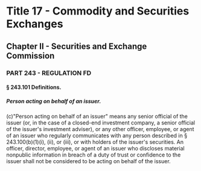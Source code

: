 
# Title 17 - Commodity and Securities Exchanges
## Chapter II - Securities and Exchange Commission
### PART 243 - REGULATION FD
#### § 243.101 Definitions.
##### Person acting on behalf of an issuer.

(c)"Person acting on behalf of an issuer" means any senior official of the issuer (or, in the case of a closed-end investment company, a senior official of the issuer's investment adviser), or any other officer, employee, or agent of an issuer who regularly communicates with any person described in § 243.100(b)(1)(i), (ii), or (iii), or with holders of the issuer's securities. An officer, director, employee, or agent of an issuer who discloses material nonpublic information in breach of a duty of trust or confidence to the issuer shall not be considered to be acting on behalf of the issuer.
